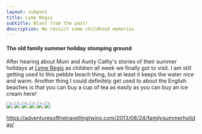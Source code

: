 ```yaml
---
layout: subpost
title: Lyme Regis
subtitle: Blast from the past!
description: We revisit some childhood memories
---
```


<h4>The old family summer holiday stomping ground</h4>

After hearing about Mum and Aunty Cathy's stories of their summer holidays at <a target="_blank" href="http://www.lymeregis.org/">Lyme Regis</a> as children all week we finally got to visit. 
I am still getting used to this pebble beach thing, but at least it keeps the water nice and warm. Another thing I could definitely get used to about the English beaches is that you can buy a cup of tea as easily as you can buy an ice cream here!

<img src="https://adventuresofthetravellingtwins.com/Photos/2013-08-28-LymeRegis/DSCF2755.JPG" class="image1">
<img src="https://adventuresofthetravellingtwins.com/Photos/2013-08-28-LymeRegis/IMG_0583.JPG" class="image1">
<img src="https://adventuresofthetravellingtwins.com/Photos/2013-08-28-LymeRegis/DSCF2741.JPG" class="image1">
<img src="https://adventuresofthetravellingtwins.com/Photos/2013-08-28-LymeRegis/DSCF2732.JPG" class="image1">
<img src="https://adventuresofthetravellingtwins.com/Photos/2013-08-28-LymeRegis/DSCF2736.JPG" class="image1">
<img src="https://adventuresofthetravellingtwins.com/Photos/2013-08-28-LymeRegis/DSCF2697.JPG" class="image1">

https://adventuresofthetravellingtwins.com/2013/08/24/familysummerholiday/
